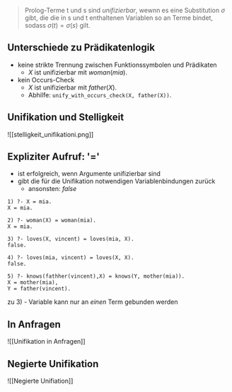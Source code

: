 > Prolog-Terme t und s sind _unifizierbar_, wewnn es eine Substitution $\sigma$ gibt, die die in s und t enthaltenen Variablen so an Terme bindet, sodass $\sigma(t) = \sigma(s)$ gilt.


## Unterschiede zu Prädikatenlogik
- keine strikte Trennung zwischen Funktionssymbolen und Prädikaten
	- $X$ ist unifizierbar mit $woman(mia)$.
- kein Occurs-Check
	- $X$ ist unifizierbar mit $father(X)$.
	- Abhilfe: `unify_with_occurs_check(X, father(X))`.

## Unifikation und Stelligkeit
![[stelligkeit_unifikationi.png]]


## Expliziter Aufruf: '='
- ist erfolgreich, wenn Argumente unifizierbar sind
- gibt die für die Unifikation notwendigen Variablenbindungen zurück
	-  ansonsten: $false$ 

```
1) ?- X = mia.
X = mia.

2) ?- woman(X) = woman(mia).
X = mia.

3) ?- loves(X, vincent) = loves(mia, X).
false.

4) ?- loves(mia, vincent) = loves(X, X).
false.

5) ?- knows(fathher(vincent),X) = knows(Y, mother(mia)).
X = mother(mia),
Y = father(vincent).
```

zu 3) - Variable kann nur an _einen_ Term gebunden werden


## In Anfragen
![[Unifikation in Anfragen]]


## Negierte Unifikation
![[Negierte Unifiation]]